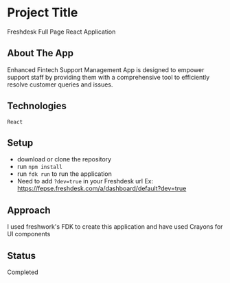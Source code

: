 # Project Title
Freshdesk Full Page React Application 

## About The App
Enhanced Fintech Support Management App is designed to empower support staff by providing them with a comprehensive tool to efficiently resolve customer queries and issues.

## Technologies
`React`

## Setup
- download or clone the repository
- run `npm install`
- run `fdk run` to run the application
- Need to add `?dev=true` in your Freshdesk url Ex:  https://fepse.freshdesk.com/a/dashboard/default?dev=true

## Approach
I used freshwork's FDK to create this application and have used Crayons for UI components

## Status
Completed